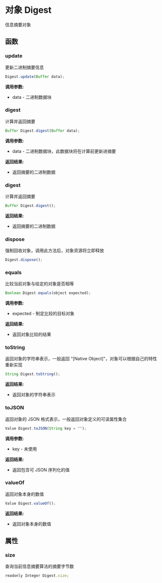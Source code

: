 # 对象 Digest
信息摘要对象

## 函数
        
### update
更新二进制摘要信息
```JavaScript
Digest.update(Buffer data);
```

**调用参数:**
* data - 二进制数据块

### digest
计算并返回摘要
```JavaScript
Buffer Digest.digest(Buffer data);
```

**调用参数:**
* data - 二进制数据块，此数据块将在计算前更新进摘要

**返回结果:**
* 返回摘要的二进制数据

### digest
计算并返回摘要
```JavaScript
Buffer Digest.digest();
```

**返回结果:**
* 返回摘要的二进制数据

### dispose
强制回收对象，调用此方法后，对象资源将立即释放
```JavaScript
Digest.dispose();
```

### equals
比较当前对象与给定的对象是否相等
```JavaScript
Boolean Digest.equals(object expected);
```

**调用参数:**
* expected - 制定比较的目标对象

**返回结果:**
* 返回对象比较的结果

### toString
返回对象的字符串表示，一般返回 &#34;[Native Object]&#34;，对象可以根据自己的特性重新实现
```JavaScript
String Digest.toString();
```

**返回结果:**
* 返回对象的字符串表示

### toJSON
返回对象的 JSON 格式表示，一般返回对象定义的可读属性集合
```JavaScript
Value Digest.toJSON(String key = "");
```

**调用参数:**
* key - 未使用

**返回结果:**
* 返回包含可 JSON 序列化的值

### valueOf
返回对象本身的数值
```JavaScript
Value Digest.valueOf();
```

**返回结果:**
* 返回对象本身的数值

## 属性
        
### size
查询当前信息摘要算法的摘要字节数
```JavaScript
readonly Integer Digest.size;
```

